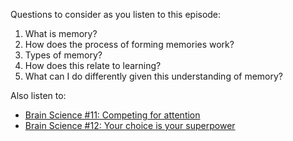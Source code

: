 Questions to consider as you listen to this episode:

1. What is memory?
2. How does the process of forming memories work?
3. Types of memory?
4. How does this relate to learning?
5. What can I do differently given this understanding of memory?

Also listen to:

- [Brain Science #11: Competing for attention](https://changelog.com/brainscience/11)
- [Brain Science #12: Your choice is your superpower](https://changelog.com/brainscience/12)
